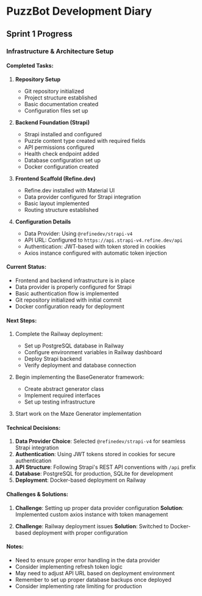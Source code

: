 # PuzzBot Development Diary

## Sprint 1 Progress

### Infrastructure & Architecture Setup

#### Completed Tasks:
1. **Repository Setup**
   - Git repository initialized
   - Project structure established
   - Basic documentation created
   - Configuration files set up

2. **Backend Foundation (Strapi)**
   - Strapi installed and configured
   - Puzzle content type created with required fields
   - API permissions configured
   - Health check endpoint added
   - Database configuration set up
   - Docker configuration created

3. **Frontend Scaffold (Refine.dev)**
   - Refine.dev installed with Material UI
   - Data provider configured for Strapi integration
   - Basic layout implemented
   - Routing structure established

4. **Configuration Details**
   - Data Provider: Using `@refinedev/strapi-v4`
   - API URL: Configured to `https://api.strapi-v4.refine.dev/api`
   - Authentication: JWT-based with token stored in cookies
   - Axios instance configured with automatic token injection

#### Current Status:
- Frontend and backend infrastructure is in place
- Data provider is properly configured for Strapi
- Basic authentication flow is implemented
- Git repository initialized with initial commit
- Docker configuration ready for deployment

#### Next Steps:
1. Complete the Railway deployment:
   - Set up PostgreSQL database in Railway
   - Configure environment variables in Railway dashboard
   - Deploy Strapi backend
   - Verify deployment and database connection

2. Begin implementing the BaseGenerator framework:
   - Create abstract generator class
   - Implement required interfaces
   - Set up testing infrastructure

3. Start work on the Maze Generator implementation

#### Technical Decisions:
1. **Data Provider Choice**: Selected `@refinedev/strapi-v4` for seamless Strapi integration
2. **Authentication**: Using JWT tokens stored in cookies for secure authentication
3. **API Structure**: Following Strapi's REST API conventions with `/api` prefix
4. **Database**: PostgreSQL for production, SQLite for development
5. **Deployment**: Docker-based deployment on Railway

#### Challenges & Solutions:
1. **Challenge**: Setting up proper data provider configuration
   **Solution**: Implemented custom axios instance with token management

2. **Challenge**: Railway deployment issues
   **Solution**: Switched to Docker-based deployment with proper configuration

#### Notes:
- Need to ensure proper error handling in the data provider
- Consider implementing refresh token logic
- May need to adjust API URL based on deployment environment
- Remember to set up proper database backups once deployed
- Consider implementing rate limiting for production 